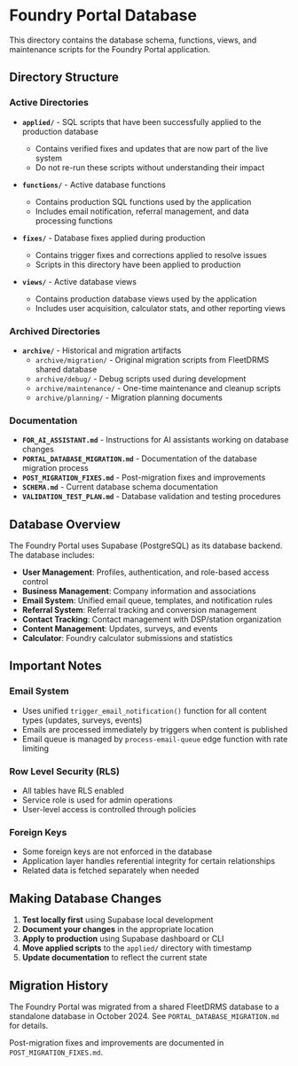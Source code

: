 # Foundry Portal Database

This directory contains the database schema, functions, views, and maintenance scripts for the Foundry Portal application.

## Directory Structure

### Active Directories

- **`applied/`** - SQL scripts that have been successfully applied to the production database
  - Contains verified fixes and updates that are now part of the live system
  - Do not re-run these scripts without understanding their impact

- **`functions/`** - Active database functions
  - Contains production SQL functions used by the application
  - Includes email notification, referral management, and data processing functions

- **`fixes/`** - Database fixes applied during production
  - Contains trigger fixes and corrections applied to resolve issues
  - Scripts in this directory have been applied to production

- **`views/`** - Active database views
  - Contains production database views used by the application
  - Includes user acquisition, calculator stats, and other reporting views

### Archived Directories

- **`archive/`** - Historical and migration artifacts
  - `archive/migration/` - Original migration scripts from FleetDRMS shared database
  - `archive/debug/` - Debug scripts used during development
  - `archive/maintenance/` - One-time maintenance and cleanup scripts
  - `archive/planning/` - Migration planning documents

### Documentation

- **`FOR_AI_ASSISTANT.md`** - Instructions for AI assistants working on database changes
- **`PORTAL_DATABASE_MIGRATION.md`** - Documentation of the database migration process
- **`POST_MIGRATION_FIXES.md`** - Post-migration fixes and improvements
- **`SCHEMA.md`** - Current database schema documentation
- **`VALIDATION_TEST_PLAN.md`** - Database validation and testing procedures

## Database Overview

The Foundry Portal uses Supabase (PostgreSQL) as its database backend. The database includes:

- **User Management**: Profiles, authentication, and role-based access control
- **Business Management**: Company information and associations
- **Email System**: Unified email queue, templates, and notification rules
- **Referral System**: Referral tracking and conversion management
- **Contact Tracking**: Contact management with DSP/station organization
- **Content Management**: Updates, surveys, and events
- **Calculator**: Foundry calculator submissions and statistics

## Important Notes

### Email System
- Uses unified `trigger_email_notification()` function for all content types (updates, surveys, events)
- Emails are processed immediately by triggers when content is published
- Email queue is managed by `process-email-queue` edge function with rate limiting

### Row Level Security (RLS)
- All tables have RLS enabled
- Service role is used for admin operations
- User-level access is controlled through policies

### Foreign Keys
- Some foreign keys are not enforced in the database
- Application layer handles referential integrity for certain relationships
- Related data is fetched separately when needed

## Making Database Changes

1. **Test locally first** using Supabase local development
2. **Document your changes** in the appropriate location
3. **Apply to production** using Supabase dashboard or CLI
4. **Move applied scripts** to the `applied/` directory with timestamp
5. **Update documentation** to reflect the current state

## Migration History

The Foundry Portal was migrated from a shared FleetDRMS database to a standalone database in October 2024. See `PORTAL_DATABASE_MIGRATION.md` for details.

Post-migration fixes and improvements are documented in `POST_MIGRATION_FIXES.md`.
